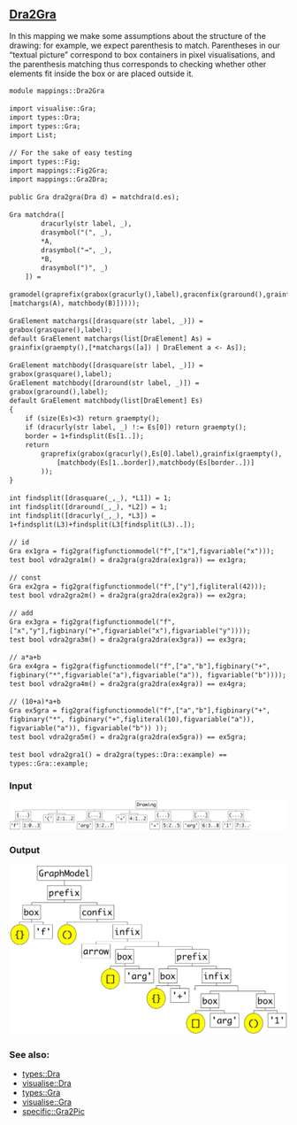 ## [Dra2Gra](https://github.com/grammarware/bx-parsing/blob/master/src/mappings/Dra2Gra.rsc)

In this mapping we make some assumptions about the structure of the drawing: for example,
we expect parenthesis to match. Parentheses in our “textual picture” correspond to box
containers in pixel visualisations, and the parenthesis matching thus corresponds to checking
whether other elements fit inside the box or are placed outside it.

```
module mappings::Dra2Gra

import visualise::Gra;
import types::Dra;
import types::Gra;
import List;

// For the sake of easy testing
import types::Fig;
import mappings::Fig2Gra;
import mappings::Gra2Dra;

public Gra dra2gra(Dra d) = matchdra(d.es);

Gra matchdra([
        dracurly(str label, _),
        drasymbol("(", _),
        *A,
        drasymbol("→", _),
        *B,
        drasymbol(")", _)
    ]) =
    gramodel(graprefix(grabox(gracurly(),label),graconfix(graround(),grainfix(graarrow(),[matchargs(A), matchbody(B)]))));

GraElement matchargs([drasquare(str label, _)]) = grabox(grasquare(),label);
default GraElement matchargs(list[DraElement] As) = grainfix(graempty(),[*matchargs([a]) | DraElement a <- As]);

GraElement matchbody([drasquare(str label, _)]) = grabox(grasquare(),label);
GraElement matchbody([draround(str label, _)]) = grabox(graround(),label);
default GraElement matchbody(list[DraElement] Es)
{
    if (size(Es)<3) return graempty();
    if (dracurly(str label, _) !:= Es[0]) return graempty();
    border = 1+findsplit(Es[1..]);
    return 
        graprefix(grabox(gracurly(),Es[0].label),grainfix(graempty(),
            [matchbody(Es[1..border]),matchbody(Es[border..])]
        ));
}

int findsplit([drasquare(_,_), *L1]) = 1;
int findsplit([draround(_,_), *L2]) = 1;
int findsplit([dracurly(_,_), *L3]) = 1+findsplit(L3)+findsplit(L3[findsplit(L3)..]); 

// id
Gra ex1gra = fig2gra(figfunctionmodel("f",["x"],figvariable("x")));
test bool vdra2gra1m() = dra2gra(gra2dra(ex1gra)) == ex1gra;

// const
Gra ex2gra = fig2gra(figfunctionmodel("f",["y"],figliteral(42)));
test bool vdra2gra2m() = dra2gra(gra2dra(ex2gra)) == ex2gra;

// add
Gra ex3gra = fig2gra(figfunctionmodel("f",["x","y"],figbinary("+",figvariable("x"),figvariable("y"))));
test bool vdra2gra3m() = dra2gra(gra2dra(ex3gra)) == ex3gra;

// a*a+b
Gra ex4gra = fig2gra(figfunctionmodel("f",["a","b"],figbinary("+", figbinary("*",figvariable("a"),figvariable("a")), figvariable("b"))));
test bool vdra2gra4m() = dra2gra(gra2dra(ex4gra)) == ex4gra;

// (10+a)*a+b
Gra ex5gra = fig2gra(figfunctionmodel("f",["a","b"],figbinary("+", figbinary("*", figbinary("+",figliteral(10),figvariable("a")), figvariable("a")), figvariable("b")) ));
test bool vdra2gra5m() = dra2gra(gra2dra(ex5gra)) == ex5gra;

test bool vdra2gra1() = dra2gra(types::Dra::example) == types::Gra::example;
```

### Input

![Input](https://github.com/grammarware/bx-parsing/raw/master/img/Dra.png)

### Output

![Output](https://github.com/grammarware/bx-parsing/raw/master/img/Gra.png)

### See also:
* [types::Dra](https://github.com/grammarware/bx-parsing/blob/master/src/types/Dra.rsc)
* [visualise::Dra](https://github.com/grammarware/bx-parsing/blob/master/src/visualise/Dra.rsc)
* [types::Gra](https://github.com/grammarware/bx-parsing/blob/master/src/types/Gra.rsc)
* [visualise::Gra](https://github.com/grammarware/bx-parsing/blob/master/src/visualise/Gra.rsc)
* [specific::Gra2Pic](https://github.com/grammarware/bx-parsing/blob/master/src/specific/Gra2Pic.rsc)

